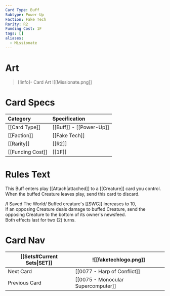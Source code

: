 ```yaml
---
Card Type: Buff
Subtype: Power-Up
Faction: Fake Tech
Rarity: R2
Funding Cost: 1F
tags: []
aliases:
  - Missionate
---
```

# Art

> [!info]- Card Art
> ![[Missionate.png]]

# Card Specs

| Category | Specification| 
| :--- | :--- |
| [[Card Type]] | [[Buff]] - [[Power-Up]] |  
| [[Faction]] | [[Fake Tech]] |  
| [[Rarity]] | [[R2]] |  
| [[Funding Cost]] | [[1F]] |  

# Rules Text  

This Buff enters play [[Attach|attached]] to a [[Creature]] card you control.  
When the buffed Creature leaves play, send this card to discard.  

/I Saved The World/ Buffed creature's [[SWG]] increases to 10,  
If an opposing Creature deals damage to buffed Creature, send the opposing Creature to the bottom of its owner's newsfeed.  
Both effects last for two (2) turns.  

# Card Nav

| [[Sets#Current Sets\|SET]]           | ![[faketechlogo.png]]          |
| ------------- | ------------------------------ |
| Next Card     | [[0077 - Harp of Conflict]] |
| Previous Card | [[0075 - Monocular Supercomputer]]         |



